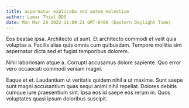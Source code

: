 ```yaml
---
title: aspernatur explicabo sed autem molestiae
author: Lamar Thiel DDS
date: Mon Mar 28 2022 11:09:21 GMT-0400 (Eastern Daylight Time)
---
```

Eos beatae ipsa. Architecto ut sunt. Et architecto commodi et velit quia voluptas a. Facilis alias quis omnis cum quibusdam. Tempore mollitia sint aspernatur dicta sed et fugiat temporibus dolorem.

 Nihil laboriosam atque a. Corrupti accusamus dolore sapiente. Quo error vero occaecati commodi veniam magni.

 Eaque et et. Laudantium ut veritatis quidem nihil a ut maxime. Sunt saepe sunt magni accusantium quas sequi animi nihil repellat. Dolores debitis cumque iure praesentium sint. Ipsa eos id saepe eos rerum in. Quos voluptates quasi ipsum doloribus suscipit.